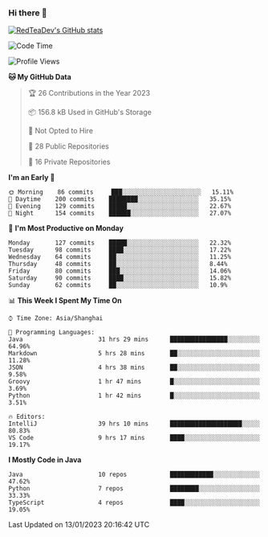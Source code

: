### Hi there 👋

<!--
**RedTeaDev/RedTeaDev** is a ✨ _special_ ✨ repository because its `README.md` (this file) appears on your GitHub profile.

Here are some ideas to get you started:

- 🔭 I’m currently working on ...
- 🌱 I’m currently learning ...
- 👯 I’m looking to collaborate on ...
- 🤔 I’m looking for help with ...
- 💬 Ask me about ...
- 📫 How to reach me: ...
- 😄 Pronouns: ...
- ⚡ Fun fact: ...
-->

<!--
[![wakatime](https://wakatime.com/badge/user/6b101ed0-04c0-4490-9283-eb61f2efff96.svg)](https://wakatime.com/@6b101ed0-04c0-4490-9283-eb61f2efff96)
!-->

[![RedTeaDev's GitHub stats](https://github-readme-stats.vercel.app/api?username=RedTeaDev)](https://github.com/anuraghazra/github-readme-stats)
<!--
[![willianrod's wakatime stats](https://github-readme-stats.vercel.app/api/wakatime?username=RedTeaDev)](https://github.com/anuraghazra/github-readme-stats)
!-->
<!--START_SECTION:waka-->
![Code Time](http://img.shields.io/badge/Code%20Time-1%2C133%20hrs%2038%20mins-blue)

![Profile Views](http://img.shields.io/badge/Profile%20Views-1-blue)

**🐱 My GitHub Data** 

> 🏆 26 Contributions in the Year 2023
 > 
> 📦 156.8 kB Used in GitHub's Storage 
 > 
> 🚫 Not Opted to Hire
 > 
> 📜 28 Public Repositories 
 > 
> 🔑 16 Private Repositories  
 > 
**I'm an Early 🐤** 

```text
🌞 Morning    86 commits     ███░░░░░░░░░░░░░░░░░░░░░░   15.11% 
🌆 Daytime    200 commits    ████████░░░░░░░░░░░░░░░░░   35.15% 
🌃 Evening    129 commits    █████░░░░░░░░░░░░░░░░░░░░   22.67% 
🌙 Night      154 commits    ██████░░░░░░░░░░░░░░░░░░░   27.07%

```
📅 **I'm Most Productive on Monday** 

```text
Monday       127 commits    █████░░░░░░░░░░░░░░░░░░░░   22.32% 
Tuesday      98 commits     ████░░░░░░░░░░░░░░░░░░░░░   17.22% 
Wednesday    64 commits     ██░░░░░░░░░░░░░░░░░░░░░░░   11.25% 
Thursday     48 commits     ██░░░░░░░░░░░░░░░░░░░░░░░   8.44% 
Friday       80 commits     ███░░░░░░░░░░░░░░░░░░░░░░   14.06% 
Saturday     90 commits     ████░░░░░░░░░░░░░░░░░░░░░   15.82% 
Sunday       62 commits     ██░░░░░░░░░░░░░░░░░░░░░░░   10.9%

```


📊 **This Week I Spent My Time On** 

```text
⌚︎ Time Zone: Asia/Shanghai

💬 Programming Languages: 
Java                     31 hrs 29 mins      ████████████████░░░░░░░░░   64.96% 
Markdown                 5 hrs 28 mins       ██░░░░░░░░░░░░░░░░░░░░░░░   11.28% 
JSON                     4 hrs 38 mins       ██░░░░░░░░░░░░░░░░░░░░░░░   9.58% 
Groovy                   1 hr 47 mins        █░░░░░░░░░░░░░░░░░░░░░░░░   3.69% 
Python                   1 hr 42 mins        █░░░░░░░░░░░░░░░░░░░░░░░░   3.51%

🔥 Editors: 
IntelliJ                 39 hrs 10 mins      ████████████████████░░░░░   80.83% 
VS Code                  9 hrs 17 mins       ████░░░░░░░░░░░░░░░░░░░░░   19.17%

```

**I Mostly Code in Java** 

```text
Java                     10 repos            ████████████░░░░░░░░░░░░░   47.62% 
Python                   7 repos             ████████░░░░░░░░░░░░░░░░░   33.33% 
TypeScript               4 repos             ████░░░░░░░░░░░░░░░░░░░░░   19.05%

```



 Last Updated on 13/01/2023 20:16:42 UTC
<!--END_SECTION:waka-->


